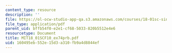 ```yaml
---
content_type: resource
description: ''
file: https://ol-ocw-studio-app-qa.s3.amazonaws.com/courses/18-01sc-single-variable-calculus-fall-2010/160495eb552e15d3a310fb9a4d8844ef_MIT18_01SCF10_ex74prb.pdf
file_type: application/pdf
parent_uid: bffb54f0-e2e1-cf68-5033-820b5512e4e6
resourcetype: Document
title: MIT18_01SCF10_ex74prb.pdf
uid: 160495eb-552e-15d3-a310-fb9a4d8844ef
---
```

